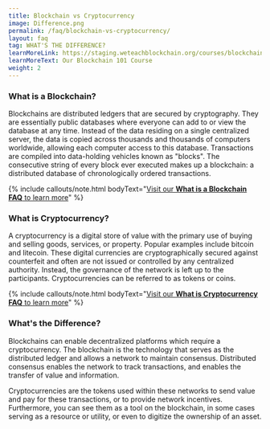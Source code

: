 ```yaml
---
title: Blockchain vs Cryptocurrency
image: Difference.png
permalink: /faq/blockchain-vs-cryptocurrency/
layout: faq
tag: WHAT'S THE DIFFERENCE?
learnMoreLink: https://staging.weteachblockchain.org/courses/blockchain-101/
learnMoreText: Our Blockchain 101 Course
weight: 2
---
```

<h3>What is a Blockchain?</h3>
<span>Blockchains are distributed ledgers that are secured by cryptography. They are essentially public databases where everyone can add to or view the database at any time. Instead of the data residing on a single centralized server, the data is copied across thousands and thousands of computers worldwide, allowing each computer access to this database. Transactions are compiled into data-holding vehicles known as "blocks". The consecutive string of every block ever executed makes up a blockchain: a distributed database of chronologically ordered transactions.</span> 

{% include callouts/note.html
	bodyText="<a href='https://staging.weteachblockchain.org/faq/what-is-blockchain/' target='_blank'>Visit our <strong>What is a Blockchain FAQ</strong> to learn more</a>"
%}

<h3>What is Cryptocurrency?</h3>
<span>A cryptocurrency is a digital store of value with the primary use of buying and selling goods, services, or property. Popular examples include bitcoin and litecoin. These digital currencies are cryptographically secured against counterfeit and often are not issued or controlled by any centralized authority. Instead, the governance of the network is left up to the participants. Cryptocurrencies can be referred to as tokens or coins.</span> 

{% include callouts/note.html
	bodyText="<a href='https://staging.weteachblockchain.org/faq/what-is-cryptocurrency/' target='_blank'>Visit our <strong>What is Cryptocurrency FAQ</strong> to learn more</a>"
%}

<h3>What's the Difference?</h3>
<span>Blockchains can enable decentralized platforms which require a cryptocurrency. The blockchain is the technology that serves as the distributed ledger and allows a network to maintain consensus. Distributed consensus enables the network to track transactions, and enables the transfer of value and information.</span>

<span>Cryptocurrencies are the tokens used within these networks to send value and pay for these transactions, or to provide network incentives. Furthermore, you can see them as a tool on the blockchain, in some cases serving as a resource or utility, or even to digitize the ownership of an asset.</span>
